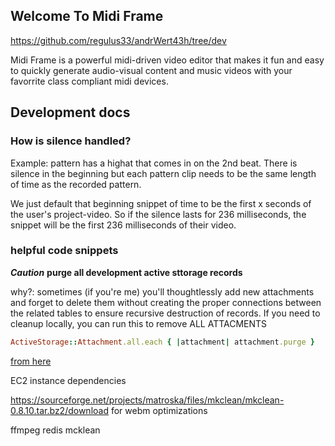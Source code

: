 ## Welcome To Midi Frame 

https://github.com/regulus33/andrWert43h/tree/dev

Midi Frame is a powerful midi-driven video editor that makes it fun and easy to quickly generate audio-visual content and music videos with your favorrite class compliant midi devices. 

## Development docs 

### How is silence handled?

Example: pattern has a highat that comes in on the 2nd beat. There is silence in the beginning but each pattern clip needs to be the same length of time as the recorded pattern.

We just default that beginning snippet of time to be the first x seconds of the user's project-video. So if the silence lasts for 236 milliseconds, the snippet will be the first 236 milliseconds of their video. 

### helpful code snippets 

***Caution***
**purge all development active sttorage records**

why?: sometimes (if you're me) you'll thoughtlessly add new attachments and forget to delete them without creating the proper connections between the related tables to ensure recursive destruction of records. If you need to cleanup locally, you can run this to remove ALL ATTACMENTS

```ruby
ActiveStorage::Attachment.all.each { |attachment| attachment.purge }
```

[from here](https://stackoverflow.com/questions/51175944/remove-all-data-from-active-storage)


EC2 instance dependencies 

https://sourceforge.net/projects/matroska/files/mkclean/mkclean-0.8.10.tar.bz2/download for webm optimizations 
  
ffmpeg 
redis
mcklean



